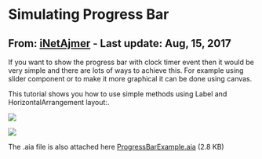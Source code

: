 # Simulating Progress Bar

## From: [iNetAjmer](http://community.appybuilder.com/u/inetajmer) - Last update: Aug, 15, 2017

If you want to show the progress bar with clock timer event then it would be very simple and there are lots of ways to achieve this. For example using slider component or to make it more graphical it can be done using canvas.

This tutorial shows you how to use simple methods using Label and HorizontalArrangement layout:.

![](http://community.appybuilder.com/uploads/default/original/2X/8/850d534788f40b5b52d6907952fe9eeaa556e2bb.png)

![](http://community.appybuilder.com/uploads/default/optimized/2X/9/9878d1ba83cde88d4ad82802839343f17b4449f3_1_690x324.png)

The .aia file is also attached here [ProgressBarExample.aia](http://community.appybuilder.com/uploads/default/original/2X/3/34cdfecb9549c74d6712495685093429c705f32c.aia) \(2.8 KB\)

